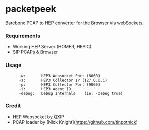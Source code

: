 # packetpeek

Barebone PCAP to HEP converter for the Browser via webSockets.

### Requirements
* Working HEP Server (HOMER, HEPIC)
* SIP PCAPs & Browser

### Usage
```
      -w:       HEP3 Websocket Port (8060)
      -s:       HEP3 Collector IP (127.0.0.1)
      -p:       HEP3 Collector Port (9060)
      -i:       HEP3 Agent ID
      -debug:   Debug Internals    (ie: -debug true)
```

### Credit
* HEP Websocket by QXIP
* PCAP loader by (Nick Knight](https://github.com/tinpotnick)
